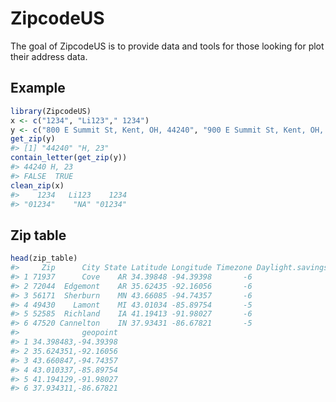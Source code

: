 
# ZipcodeUS

<!-- badges: start -->

<!-- badges: end -->

The goal of ZipcodeUS is to provide data and tools for those looking for
plot their address data.

## Example

``` r
library(ZipcodeUS)
x <- c("1234", "Li123"," 1234")
y <- c("800 E Summit St, Kent, OH, 44240", "900 E Summit St, Kent, OH, 23")
get_zip(y)
#> [1] "44240" "H, 23"
contain_letter(get_zip(y))
#> 44240 H, 23 
#> FALSE  TRUE
clean_zip(x)
#>    1234   Li123    1234 
#> "01234"    "NA" "01234"
```

## Zip table

``` r
head(zip_table)
#>     Zip      City State Latitude Longitude Timezone Daylight.savings.time.flag
#> 1 71937      Cove    AR 34.39848 -94.39398       -6                          1
#> 2 72044  Edgemont    AR 35.62435 -92.16056       -6                          1
#> 3 56171  Sherburn    MN 43.66085 -94.74357       -6                          1
#> 4 49430    Lamont    MI 43.01034 -85.89754       -5                          1
#> 5 52585  Richland    IA 41.19413 -91.98027       -6                          1
#> 6 47520 Cannelton    IN 37.93431 -86.67821       -5                          0
#>              geopoint
#> 1 34.398483,-94.39398
#> 2 35.624351,-92.16056
#> 3 43.660847,-94.74357
#> 4 43.010337,-85.89754
#> 5 41.194129,-91.98027
#> 6 37.934311,-86.67821
```
